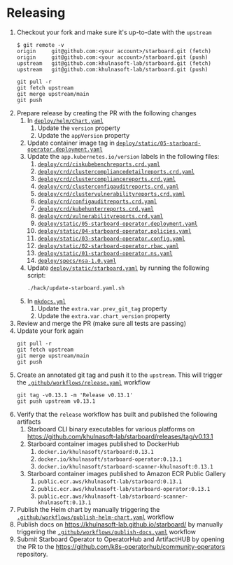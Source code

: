# Releasing

1. Checkout your fork and make sure it's up-to-date with the `upstream`
   ```console
   $ git remote -v
   origin     git@github.com:<your account>/starboard.git (fetch)
   origin     git@github.com:<your account>/starboard.git (push)
   upstream   git@github.com:khulnasoft-lab/starboard.git (fetch)
   upstream   git@github.com:khulnasoft-lab/starboard.git (push)
   ```
   ```
   git pull -r
   git fetch upstream
   git merge upstream/main
   git push
   ```
2. Prepare release by creating the PR with the following changes
   1. In [`deploy/helm/Chart.yaml`]
      1. Update the `version` property
      2. Update the `appVersion` property
   2. Update container image tag in [`deploy/static/05-starboard-operator.deployment.yaml`]
   3. Update the `app.kubernetes.io/version` labels in the following files:
      1. [`deploy/crd/ciskubebenchreports.crd.yaml`]
      2. [`deploy/crd/clustercompliancedetailreports.crd.yaml`]
      3. [`deploy/crd/clustercompliancereports.crd.yaml`]
      4. [`deploy/crd/clusterconfigauditreports.crd.yaml`]
      5. [`deploy/crd/clustervulnerabilityreports.crd.yaml`]
      6. [`deploy/crd/configauditreports.crd.yaml`]
      7. [`deploy/crd/kubehunterreports.crd.yaml`]
      8. [`deploy/crd/vulnerabilityreports.crd.yaml`]
      9. [`deploy/static/05-starboard-operator.deployment.yaml`]
      10. [`deploy/static/04-starboard-operator.policies.yaml`]
      11. [`deploy/static/03-starboard-operator.config.yaml`]
      12. [`deploy/static/02-starboard-operator.rbac.yaml`]
      13. [`deploy/static/01-starboard-operator.ns.yaml`]
      14. [`deploy/specs/nsa-1.0.yaml`]
   4. Update [`deploy/static/starboard.yaml`] by running the following script:
      ```
      ./hack/update-starboard.yaml.sh
      ```
   5. In [`mkdocs.yml`]
      1. Update the `extra.var.prev_git_tag` property
      2. Update the `extra.var.chart_version` property
3. Review and merge the PR (make sure all tests are passing)
4. Update your fork again
   ```
   git pull -r
   git fetch upstream
   git merge upstream/main
   git push
   ```
5. Create an annotated git tag and push it to the `upstream`. This will trigger the [`.github/workflows/release.yaml`] workflow
   ```
   git tag -v0.13.1 -m 'Release v0.13.1'
   git push upstream v0.13.1
   ```
6. Verify that the `release` workflow has built and published the following artifacts
   1. Starboard CLI binary executables for various platforms on https://github.com/khulnasoft-lab/starboard/releases/tag/v0.13.1
   2. Starboard container images published to DockerHub
      1. `docker.io/khulnasoft/starboard:0.13.1`
      2. `docker.io/khulnasoft/starboard-operator:0.13.1`
      3. `docker.io/khulnasoft/starboard-scanner-khulnasoft:0.13.1`
   3. Starboard container images published to Amazon ECR Public Gallery
      1. `public.ecr.aws/khulnasoft-lab/starboard:0.13.1`
      2. `public.ecr.aws/khulnasoft-lab/starboard-operator:0.13.1`
      3. `public.ecr.aws/khulnasoft-lab/starboard-scanner-khulnasoft:0.13.1`
7. Publish the Helm chart by manually triggering the [`.github/workflows/publish-helm-chart.yaml`] workflow
8. Publish docs on https://khulnasoft-lab.github.io/starboard/ by manually triggering the [`.github/workflows/publish-docs.yaml`] workflow
9. Submit Starboard Operator to OperatorHub and ArtifactHUB by opening the PR to the https://github.com/k8s-operatorhub/community-operators repository.

[`deploy/helm/Chart.yaml`]: ./deploy/helm/Chart.yaml
[`deploy/crd/ciskubebenchreports.crd.yaml`]: ./deploy/crd/ciskubebenchreports.crd.yaml
[`deploy/crd/clustercompliancedetailreports.crd.yaml`]: ./deploy/crd/clustercompliancedetailreports.crd.yaml
[`deploy/crd/clustercompliancereports.crd.yaml`]: ./deploy/crd/clustercompliancereports.crd.yaml
[`deploy/crd/clusterconfigauditreports.crd.yaml`]: ./deploy/crd/clusterconfigauditreports.crd.yaml
[`deploy/crd/clustervulnerabilityreports.crd.yaml`]: ./deploy/crd/clustervulnerabilityreports.crd.yaml
[`deploy/crd/configauditreports.crd.yaml`]: ./deploy/crd/configauditreports.crd.yaml
[`deploy/crd/kubehunterreports.crd.yaml`]: ./deploy/crd/kubehunterreports.crd.yaml
[`deploy/crd/vulnerabilityreports.crd.yaml`]: ./deploy/crd/vulnerabilityreports.crd.yaml
[`deploy/static/05-starboard-operator.deployment.yaml`]: ./deploy/static/05-starboard-operator.deployment.yaml
[`deploy/static/04-starboard-operator.policies.yaml`]: ./deploy/static/04-starboard-operator.policies.yaml
[`deploy/static/03-starboard-operator.config.yaml`]: ./deploy/static/03-starboard-operator.config.yaml
[`deploy/static/02-starboard-operator.rbac.yaml`]: ./deploy/static/02-starboard-operator.rbac.yaml
[`deploy/static/01-starboard-operator.ns.yaml`]: ./deploy/static/01-starboard-operator.ns.yaml
[`deploy/specs/nsa-1.0.yaml`]: ./deploy/specs/nsa-1.0.yaml
[`deploy/static/starboard.yaml`]: ./deploy/static/starboard.yaml
[`mkdocs.yml`]: ./mkdocs.yml
[`.github/workflows/release.yaml`]: ./.github/workflows/release.yaml
[`.github/workflows/publish-helm-chart.yaml`]: ./.github/workflows/publish-helm-chart.yaml
[`.github/workflows/publish-docs.yaml`]: ./.github/workflows/publish-docs.yaml
